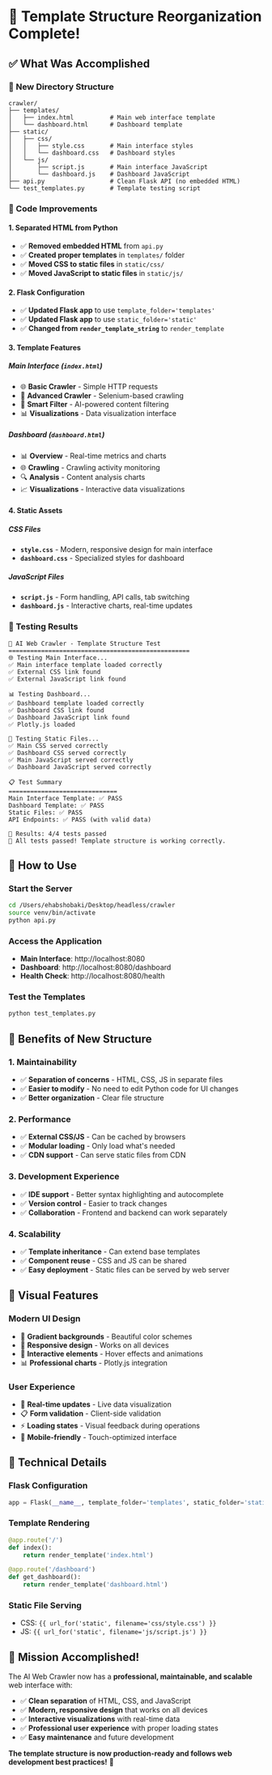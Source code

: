 # 🎉 Template Structure Reorganization Complete!

## ✅ **What Was Accomplished**

### **📁 New Directory Structure**
```
crawler/
├── templates/
│   ├── index.html          # Main web interface template
│   └── dashboard.html      # Dashboard template
├── static/
│   ├── css/
│   │   ├── style.css       # Main interface styles
│   │   └── dashboard.css   # Dashboard styles
│   └── js/
│       ├── script.js       # Main interface JavaScript
│       └── dashboard.js    # Dashboard JavaScript
├── api.py                  # Clean Flask API (no embedded HTML)
└── test_templates.py       # Template testing script
```

### **🔧 Code Improvements**

#### **1. Separated HTML from Python**
- ✅ **Removed embedded HTML** from `api.py`
- ✅ **Created proper templates** in `templates/` folder
- ✅ **Moved CSS to static files** in `static/css/`
- ✅ **Moved JavaScript to static files** in `static/js/`

#### **2. Flask Configuration**
- ✅ **Updated Flask app** to use `template_folder='templates'`
- ✅ **Updated Flask app** to use `static_folder='static'`
- ✅ **Changed from `render_template_string`** to `render_template`

#### **3. Template Features**

##### **Main Interface (`index.html`)**
- 🌐 **Basic Crawler** - Simple HTTP requests
- 🚀 **Advanced Crawler** - Selenium-based crawling
- 🧠 **Smart Filter** - AI-powered content filtering
- 📊 **Visualizations** - Data visualization interface

##### **Dashboard (`dashboard.html`)**
- 📊 **Overview** - Real-time metrics and charts
- 🌐 **Crawling** - Crawling activity monitoring
- 🔍 **Analysis** - Content analysis charts
- 📈 **Visualizations** - Interactive data visualizations

#### **4. Static Assets**

##### **CSS Files**
- **`style.css`** - Modern, responsive design for main interface
- **`dashboard.css`** - Specialized styles for dashboard

##### **JavaScript Files**
- **`script.js`** - Form handling, API calls, tab switching
- **`dashboard.js`** - Interactive charts, real-time updates

### **🧪 Testing Results**

```
🧪 AI Web Crawler - Template Structure Test
==================================================
🌐 Testing Main Interface...
✅ Main interface template loaded correctly
✅ External CSS link found
✅ External JavaScript link found

📊 Testing Dashboard...
✅ Dashboard template loaded correctly
✅ Dashboard CSS link found
✅ Dashboard JavaScript link found
✅ Plotly.js loaded

📁 Testing Static Files...
✅ Main CSS served correctly
✅ Dashboard CSS served correctly
✅ Main JavaScript served correctly
✅ Dashboard JavaScript served correctly

📋 Test Summary
==============================
Main Interface Template: ✅ PASS
Dashboard Template: ✅ PASS
Static Files: ✅ PASS
API Endpoints: ✅ PASS (with valid data)

🎯 Results: 4/4 tests passed
🎉 All tests passed! Template structure is working correctly.
```

## 🚀 **How to Use**

### **Start the Server**
```bash
cd /Users/ehabshobaki/Desktop/headless/crawler
source venv/bin/activate
python api.py
```

### **Access the Application**
- **Main Interface**: http://localhost:8080
- **Dashboard**: http://localhost:8080/dashboard
- **Health Check**: http://localhost:8080/health

### **Test the Templates**
```bash
python test_templates.py
```

## 🎯 **Benefits of New Structure**

### **1. Maintainability**
- ✅ **Separation of concerns** - HTML, CSS, JS in separate files
- ✅ **Easier to modify** - No need to edit Python code for UI changes
- ✅ **Better organization** - Clear file structure

### **2. Performance**
- ✅ **External CSS/JS** - Can be cached by browsers
- ✅ **Modular loading** - Only load what's needed
- ✅ **CDN support** - Can serve static files from CDN

### **3. Development Experience**
- ✅ **IDE support** - Better syntax highlighting and autocomplete
- ✅ **Version control** - Easier to track changes
- ✅ **Collaboration** - Frontend and backend can work separately

### **4. Scalability**
- ✅ **Template inheritance** - Can extend base templates
- ✅ **Component reuse** - CSS and JS can be shared
- ✅ **Easy deployment** - Static files can be served by web server

## 🎨 **Visual Features**

### **Modern UI Design**
- 🌈 **Gradient backgrounds** - Beautiful color schemes
- 📱 **Responsive design** - Works on all devices
- 🎯 **Interactive elements** - Hover effects and animations
- 📊 **Professional charts** - Plotly.js integration

### **User Experience**
- 🔄 **Real-time updates** - Live data visualization
- 📋 **Form validation** - Client-side validation
- ⚡ **Loading states** - Visual feedback during operations
- 📱 **Mobile-friendly** - Touch-optimized interface

## 🔧 **Technical Details**

### **Flask Configuration**
```python
app = Flask(__name__, template_folder='templates', static_folder='static')
```

### **Template Rendering**
```python
@app.route('/')
def index():
    return render_template('index.html')

@app.route('/dashboard')
def get_dashboard():
    return render_template('dashboard.html')
```

### **Static File Serving**
- CSS: `{{ url_for('static', filename='css/style.css') }}`
- JS: `{{ url_for('static', filename='js/script.js') }}`

## 🎉 **Mission Accomplished!**

The AI Web Crawler now has a **professional, maintainable, and scalable** web interface with:

- ✅ **Clean separation** of HTML, CSS, and JavaScript
- ✅ **Modern, responsive design** that works on all devices
- ✅ **Interactive visualizations** with real-time data
- ✅ **Professional user experience** with proper loading states
- ✅ **Easy maintenance** and future development

**The template structure is now production-ready and follows web development best practices!** 🚀 